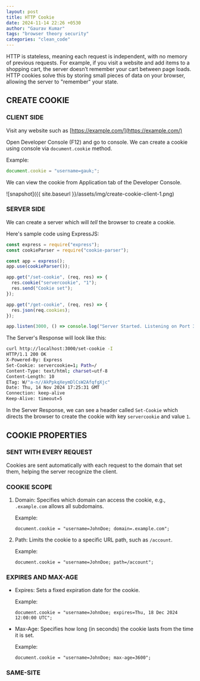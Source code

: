 ```yaml
---
layout: post
title: HTTP Cookie
date: 2024-11-14 22:26 +0530
author: "Gaurav Kumar"
tags: "browser theory security"
categories: "clean_code"
---
```


HTTP is stateless, meaning each request is independent, with no memory of previous requests. For example, if you visit a website and add items to a shopping cart, the server doesn’t remember your cart between page loads. HTTP cookies solve this by storing small pieces of data on your browser, allowing the server to "remember" your state.

## CREATE COOKIE

### CLIENT SIDE

Visit any website such as [https://example.com/](https://example.com/)

Open Developer Console (F12) and go to console. We can create a cookie using console via `document.cookie` method.

Example:

```js
document.cookie = "username=gauk;";
```

We can view the cookie from Application tab of the Developer Console.

![snapshot]({{ site.baseurl }}/assets/img/create-cookie-client-1.png)

### SERVER SIDE

We can create a server which will _tell_ the browser to create a cookie.

Here's sample code using ExpressJS:

```js
const express = require("express");
const cookieParser = require("cookie-parser");

const app = express();
app.use(cookieParser());

app.get("/set-cookie", (req, res) => {
  res.cookie("servercookie", "1");
  res.send("Cookie set");
});

app.get("/get-cookie", (req, res) => {
  res.json(req.cookies);
});

app.listen(3000, () => console.log("Server Started. Listening on Port 3000"));
```

The Server's Response will look like this:

```bash
curl http://localhost:3000/set-cookie -I
HTTP/1.1 200 OK
X-Powered-By: Express
Set-Cookie: servercookie=1; Path=/
Content-Type: text/html; charset=utf-8
Content-Length: 10
ETag: W/"a-n//AkPpkqXeymDlCsW2AfqfgXjc"
Date: Thu, 14 Nov 2024 17:25:31 GMT
Connection: keep-alive
Keep-Alive: timeout=5
```

In the Server Response, we can see a header called `Set-Cookie` which directs the browser to create the cookie with key `servercookie` and value `1`.

## COOKIE PROPERTIES

### SENT WITH EVERY REQUEST

Cookies are sent automatically with each request to the domain that set them, helping the server recognize the client.

### COOKIE SCOPE

1. Domain: Specifies which domain can access the cookie, e.g., `.example.com` allows all subdomains.

   Example:

   `document.cookie = "username=JohnDoe; domain=.example.com";`

2. Path: Limits the cookie to a specific URL path, such as `/account`.

   Example:

   `document.cookie = "username=JohnDoe; path=/account";`

### EXPIRES AND MAX-AGE

- Expires: Sets a fixed expiration date for the cookie.

  Example:

  `document.cookie = "username=JohnDoe; expires=Thu, 18 Dec 2024 12:00:00 UTC";`

- Max-Age: Specifies how long (in seconds) the cookie lasts from the time it is set.

  Example:

  `document.cookie = "username=JohnDoe; max-age=3600";`

### SAME-SITE
